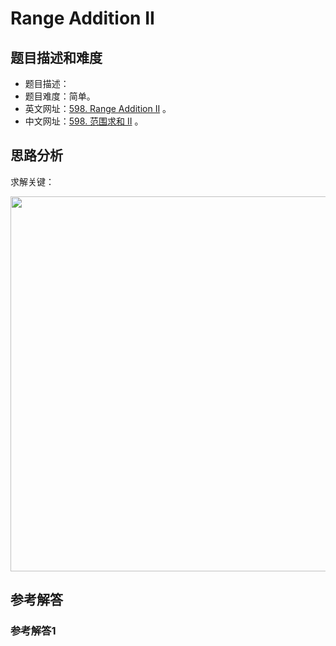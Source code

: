 # Range Addition II

## 题目描述和难度
+ 题目描述：
+ 题目难度：简单。
+ 英文网址：[598. Range Addition II](https://leetcode.com/problems/range-addition-ii/description/)  。
+ 中文网址：[598. 范围求和 II](https://leetcode-cn.com/problems/range-addition-ii/description/)  。
## 思路分析
求解关键：

<img src="https://liweiwei1419.github.io/images/leetcode-solution/" width="600">

## 参考解答
### 参考解答1

```java

```